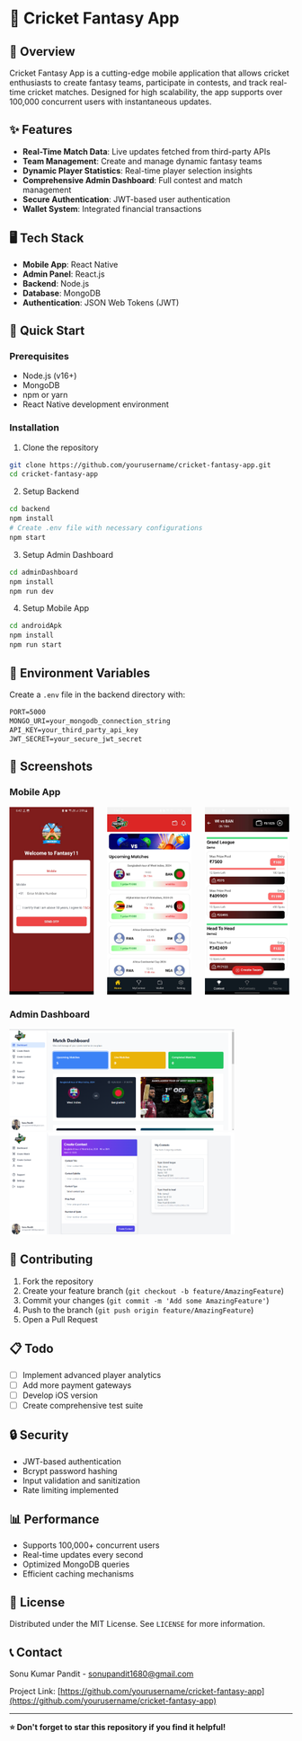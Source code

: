 # 🏏 Cricket Fantasy App

## 📝 Overview

Cricket Fantasy App is a cutting-edge mobile application that allows cricket enthusiasts to create fantasy teams, participate in contests, and track real-time cricket matches. Designed for high scalability, the app supports over 100,000 concurrent users with instantaneous updates.

## ✨ Features

- **Real-Time Match Data**: Live updates fetched from third-party APIs
- **Team Management**: Create and manage dynamic fantasy teams
- **Dynamic Player Statistics**: Real-time player selection insights
- **Comprehensive Admin Dashboard**: Full contest and match management
- **Secure Authentication**: JWT-based user authentication
- **Wallet System**: Integrated financial transactions

## 🖥️ Tech Stack

- **Mobile App**: React Native
- **Admin Panel**: React.js
- **Backend**: Node.js
- **Database**: MongoDB
- **Authentication**: JSON Web Tokens (JWT)

## 🚀 Quick Start

### Prerequisites

- Node.js (v16+)
- MongoDB
- npm or yarn
- React Native development environment

### Installation

1. Clone the repository
```bash
git clone https://github.com/yourusername/cricket-fantasy-app.git
cd cricket-fantasy-app
```

2. Setup Backend
```bash
cd backend
npm install
# Create .env file with necessary configurations
npm start
```

3. Setup Admin Dashboard
```bash
cd adminDashboard
npm install
npm run dev
```

4. Setup Mobile App
```bash
cd androidApk
npm install
npm run start
```

## 🔐 Environment Variables

Create a `.env` file in the backend directory with:
```env
PORT=5000
MONGO_URI=your_mongodb_connection_string
API_KEY=your_third_party_api_key
JWT_SECRET=your_secure_jwt_secret
```

## 📱 Screenshots

### Mobile App
<p float="left">
  <img src="./images/login.jpeg" width="150" style="margin-right: 20px;" />
  <img src="./images/home.jpeg" width="150" style="margin-right: 20px;" />
  <img src="./images/contestlist.jpeg" width="150" />
</p>

### Admin Dashboard
<p float="left">
  <img src="./images/adminhome.png" width="400" />
  <img src="./images/admincontest.png" width="400" />
</p>

## 🤝 Contributing

1. Fork the repository
2. Create your feature branch (`git checkout -b feature/AmazingFeature`)
3. Commit your changes (`git commit -m 'Add some AmazingFeature'`)
4. Push to the branch (`git push origin feature/AmazingFeature`)
5. Open a Pull Request

## 📋 Todo

- [ ] Implement advanced player analytics
- [ ] Add more payment gateways
- [ ] Develop iOS version
- [ ] Create comprehensive test suite

## 🔒 Security

- JWT-based authentication
- Bcrypt password hashing
- Input validation and sanitization
- Rate limiting implemented

## 📊 Performance

- Supports 100,000+ concurrent users
- Real-time updates every second
- Optimized MongoDB queries
- Efficient caching mechanisms

## 📜 License

Distributed under the MIT License. See `LICENSE` for more information.

## 📞 Contact

Sonu Kumar Pandit - sonupandit1680@gmail.com

Project Link: [https://github.com/yourusername/cricket-fantasy-app](https://github.com/yourusername/cricket-fantasy-app)

---

**⭐ Don't forget to star this repository if you find it helpful!**
